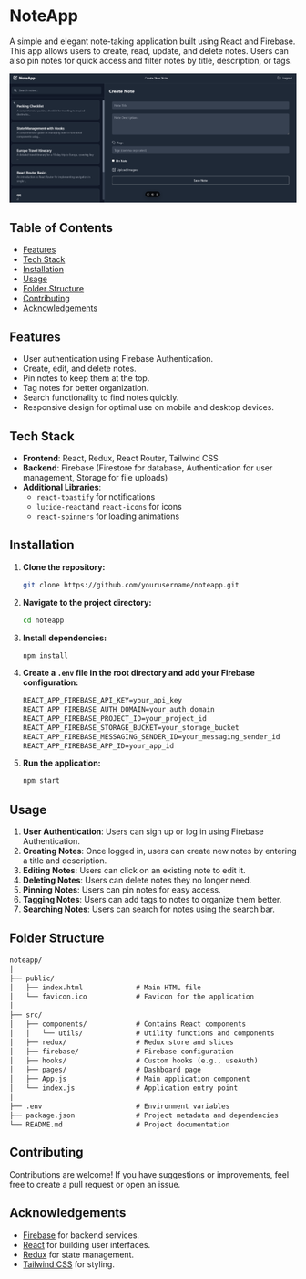 
# NoteApp

A simple and elegant note-taking application built using React and Firebase. This app allows users to create, read, update, and delete notes. Users can also pin notes for quick access and filter notes by title, description, or tags.

![NoteApp](https://github.com/manichandra95151/Mani-s-Portfolio/blob/main/src/Data/imgaes/NoteApp.png?raw=true)

## Table of Contents

- [Features](#features)
- [Tech Stack](#tech-stack)
- [Installation](#installation)
- [Usage](#usage)
- [Folder Structure](#folder-structure)
- [Contributing](#contributing)
- [Acknowledgements](#acknowledgements)

## Features

- User authentication using Firebase Authentication.
- Create, edit, and delete notes.
- Pin notes to keep them at the top.
- Tag notes for better organization.
- Search functionality to find notes quickly.
- Responsive design for optimal use on mobile and desktop devices.

## Tech Stack

- **Frontend**: React, Redux, React Router, Tailwind CSS
- **Backend**: Firebase (Firestore for database, Authentication for user management, Storage for file uploads)
- **Additional Libraries**:
  - `react-toastify` for notifications
  - `lucide-react`and `react-icons` for icons
  - `react-spinners` for loading animations

## Installation

1. **Clone the repository:**
   ```bash
   git clone https://github.com/yourusername/noteapp.git
   ```

2. **Navigate to the project directory:**
   ```bash
   cd noteapp
   ```

3. **Install dependencies:**
   ```bash
   npm install
   ```

4. **Create a `.env` file in the root directory and add your Firebase configuration:**
   ```env
   REACT_APP_FIREBASE_API_KEY=your_api_key
   REACT_APP_FIREBASE_AUTH_DOMAIN=your_auth_domain
   REACT_APP_FIREBASE_PROJECT_ID=your_project_id
   REACT_APP_FIREBASE_STORAGE_BUCKET=your_storage_bucket
   REACT_APP_FIREBASE_MESSAGING_SENDER_ID=your_messaging_sender_id
   REACT_APP_FIREBASE_APP_ID=your_app_id
   ```

5. **Run the application:**
   ```bash
   npm start
   ```

## Usage

1. **User Authentication**: Users can sign up or log in using Firebase Authentication.
2. **Creating Notes**: Once logged in, users can create new notes by entering a title and description.
3. **Editing Notes**: Users can click on an existing note to edit it.
4. **Deleting Notes**: Users can delete notes they no longer need.
5. **Pinning Notes**: Users can pin notes for easy access.
6. **Tagging Notes**: Users can add tags to notes to organize them better.
7. **Searching Notes**: Users can search for notes using the search bar.

## Folder Structure

```
noteapp/
│
├── public/
│   ├── index.html             # Main HTML file
│   └── favicon.ico            # Favicon for the application
│
├── src/
│   ├── components/            # Contains React components
│   │   └── utils/             # Utility functions and components
│   ├── redux/                 # Redux store and slices
│   ├── firebase/              # Firebase configuration
│   ├── hooks/                 # Custom hooks (e.g., useAuth)
│   ├── pages/                 # Dashboard page
│   ├── App.js                 # Main application component
│   └── index.js               # Application entry point
│   
├── .env                       # Environment variables
├── package.json               # Project metadata and dependencies
└── README.md                  # Project documentation
```

## Contributing

Contributions are welcome! If you have suggestions or improvements, feel free to create a pull request or open an issue.


## Acknowledgements

- [Firebase](https://firebase.google.com/) for backend services.
- [React](https://reactjs.org/) for building user interfaces.
- [Redux](https://redux.js.org/) for state management.
- [Tailwind CSS](https://tailwindcss.com/) for styling.
